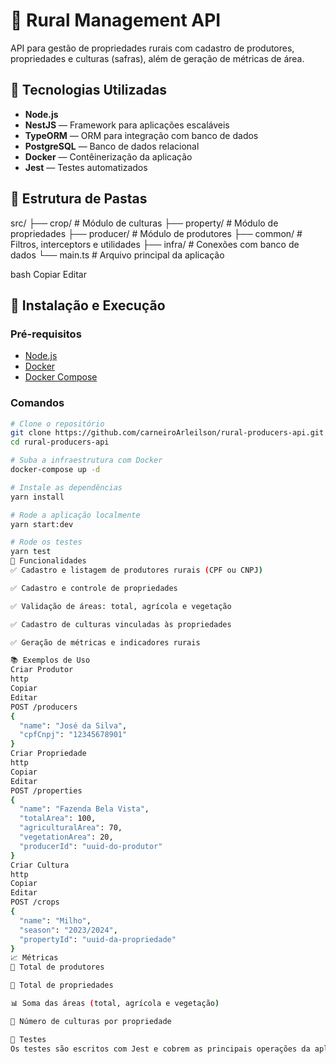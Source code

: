# 🌾 Rural Management API

API para gestão de propriedades rurais com cadastro de produtores, propriedades e culturas (safras), além de geração de métricas de área.

## 🚀 Tecnologias Utilizadas

- **Node.js**
- **NestJS** — Framework para aplicações escaláveis
- **TypeORM** — ORM para integração com banco de dados
- **PostgreSQL** — Banco de dados relacional
- **Docker** — Contêinerização da aplicação
- **Jest** — Testes automatizados

## 📁 Estrutura de Pastas

src/
├── crop/ # Módulo de culturas
├── property/ # Módulo de propriedades
├── producer/ # Módulo de produtores
├── common/ # Filtros, interceptors e utilidades
├── infra/ # Conexões com banco de dados
└── main.ts # Arquivo principal da aplicação

bash
Copiar
Editar

## 🔧 Instalação e Execução

### Pré-requisitos
- [Node.js](https://nodejs.org/)
- [Docker](https://www.docker.com/)
- [Docker Compose](https://docs.docker.com/compose/)

### Comandos

```bash
# Clone o repositório
git clone https://github.com/carneiroArleilson/rural-producers-api.git
cd rural-producers-api

# Suba a infraestrutura com Docker
docker-compose up -d

# Instale as dependências
yarn install

# Rode a aplicação localmente
yarn start:dev

# Rode os testes
yarn test
📌 Funcionalidades
✅ Cadastro e listagem de produtores rurais (CPF ou CNPJ)

✅ Cadastro e controle de propriedades

✅ Validação de áreas: total, agrícola e vegetação

✅ Cadastro de culturas vinculadas às propriedades

✅ Geração de métricas e indicadores rurais

📚 Exemplos de Uso
Criar Produtor
http
Copiar
Editar
POST /producers
{
  "name": "José da Silva",
  "cpfCnpj": "12345678901"
}
Criar Propriedade
http
Copiar
Editar
POST /properties
{
  "name": "Fazenda Bela Vista",
  "totalArea": 100,
  "agriculturalArea": 70,
  "vegetationArea": 20,
  "producerId": "uuid-do-produtor"
}
Criar Cultura
http
Copiar
Editar
POST /crops
{
  "name": "Milho",
  "season": "2023/2024",
  "propertyId": "uuid-da-propriedade"
}
📈 Métricas
🔢 Total de produtores

🌱 Total de propriedades

📊 Soma das áreas (total, agrícola e vegetação)

🌾 Número de culturas por propriedade

🧪 Testes
Os testes são escritos com Jest e cobrem as principais operações da aplicação